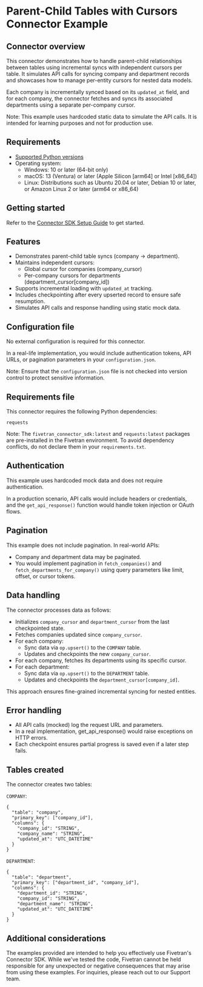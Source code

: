 # Parent-Child Tables with Cursors Connector Example

## Connector overview
This connector demonstrates how to handle parent-child relationships between tables using incremental syncs with independent cursors per table. It simulates API calls for syncing company and department records and showcases how to manage per-entity cursors for nested data models.

Each company is incrementally synced based on its `updated_at` field, and for each company, the connector fetches and syncs its associated departments using a separate per-company cursor.

Note: This example uses hardcoded static data to simulate the API calls. It is intended for learning purposes and not for production use.


## Requirements
- [Supported Python versions](https://github.com/fivetran/fivetran_connector_sdk/blob/main/README.md#requirements)   
- Operating system:
  - Windows: 10 or later (64-bit only)
  - macOS: 13 (Ventura) or later (Apple Silicon [arm64] or Intel [x86_64])
  - Linux: Distributions such as Ubuntu 20.04 or later, Debian 10 or later, or Amazon Linux 2 or later (arm64 or x86_64)

  
## Getting started
Refer to the [Connector SDK Setup Guide](https://fivetran.com/docs/connectors/connector-sdk/setup-guide) to get started.


## Features
- Demonstrates parent-child table syncs (company → department).
- Maintains independent cursors:
  - Global cursor for companies (company_cursor)
  - Per-company cursors for departments (department_cursor[company_id])
- Supports incremental loading with `updated_at` tracking.
- Includes checkpointing after every upserted record to ensure safe resumption.
- Simulates API calls and response handling using static mock data.


## Configuration file
No external configuration is required for this connector.

In a real-life implementation, you would include authentication tokens, API URLs, or pagination parameters in your `configuration.json`.

Note: Ensure that the `configuration.json` file is not checked into version control to protect sensitive information.


## Requirements file
This connector requires the following Python dependencies:

```
requests
```

Note: The `fivetran_connector_sdk:latest` and `requests:latest` packages are pre-installed in the Fivetran environment. To avoid dependency conflicts, do not declare them in your `requirements.txt`.


## Authentication
This example uses hardcoded mock data and does not require authentication.

In a production scenario, API calls would include headers or credentials, and the `get_api_response()` function would handle token injection or OAuth flows.


## Pagination
This example does not include pagination. In real-world APIs:
- Company and department data may be paginated.
- You would implement pagination in `fetch_companies()` and `fetch_departments_for_company()` using query parameters like limit, offset, or cursor tokens.


## Data handling
The connector processes data as follows:
- Initializes `company_cursor` and `department_cursor` from the last checkpointed state.
- Fetches companies updated since `company_cursor`.
- For each company:
  - Sync data via `op.upsert()` to the `COMPANY` table. 
  - Updates and checkpoints the new `company_cursor`.
- For each company, fetches its departments using its specific cursor.
- For each department:
  - Sync data via `op.upsert()` to the `DEPARTMENT` table. 
  - Updates and checkpoints the `department_cursor[company_id]`.

This approach ensures fine-grained incremental syncing for nested entities.


## Error handling
- All API calls (mocked) log the request URL and parameters.
- In a real implementation, get_api_response() would raise exceptions on HTTP errors.
- Each checkpoint ensures partial progress is saved even if a later step fails.


## Tables created
The connector creates two tables:

`COMPANY`:

```
{
  "table": "company",
  "primary_key": ["company_id"],
  "columns": {
    "company_id": "STRING",
    "company_name": "STRING",
    "updated_at": "UTC_DATETIME"
  }
}
```

`DEPARTMENT`:

```
{
  "table": "department",
  "primary_key": ["department_id", "company_id"],
  "columns": {
    "department_id": "STRING",
    "company_id": "STRING",
    "department_name": "STRING",
    "updated_at": "UTC_DATETIME"
  }
}
```


## Additional considerations

The examples provided are intended to help you effectively use Fivetran's Connector SDK. While we've tested the code, Fivetran cannot be held responsible for any unexpected or negative consequences that may arise from using these examples. For inquiries, please reach out to our Support team.